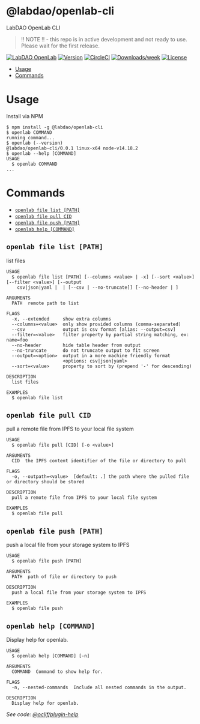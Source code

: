 @labdao/openlab-cli
=================

LabDAO OpenLab CLI

> !! NOTE !! - this repo is in active development and not ready to use. Please wait for the first release.

[![LabDAO OpenLab](https://img.shields.io/badge/LabDAO-OpenLab-39bfad.svg)](https://labdao.com)
[![Version](https://img.shields.io/npm/v/labdao/openlab-cli)](https://npmjs.org/package/labdao/openlab-cli)
[![CircleCI](https://circleci.com/gh/labDAO/openlab-CLI/tree/main.svg?style=shield)](https://circleci.com/gh/labDAO/openlab-CLI/tree/main)
[![Downloads/week](https://img.shields.io/npm/dw/labdao/openlab-cli.svg)](https://npmjs.org/package/labdao/openlab-cli)
[![License](https://img.shields.io/npm/l/labdao/openlab-cli.svg)](https://github.com/labdao/openlab-cli/blob/main/package.json)

<!-- toc -->
* [Usage](#usage)
* [Commands](#commands)
<!-- tocstop -->

# Usage
Install via NPM
<!-- usage -->
```sh-session
$ npm install -g @labdao/openlab-cli
$ openlab COMMAND
running command...
$ openlab (--version)
@labdao/openlab-cli/0.0.1 linux-x64 node-v14.18.2
$ openlab --help [COMMAND]
USAGE
  $ openlab COMMAND
...
```
<!-- usagestop -->
# Commands
<!-- commands -->
* [`openlab file list [PATH]`](#openlab-file-list-path)
* [`openlab file pull CID`](#openlab-file-pull-cid)
* [`openlab file push [PATH]`](#openlab-file-push-path)
* [`openlab help [COMMAND]`](#openlab-help-command)

## `openlab file list [PATH]`

list files

```
USAGE
  $ openlab file list [PATH] [--columns <value> | -x] [--sort <value>] [--filter <value>] [--output
    csv|json|yaml |  | [--csv | --no-truncate]] [--no-header | ]

ARGUMENTS
  PATH  remote path to list

FLAGS
  -x, --extended     show extra columns
  --columns=<value>  only show provided columns (comma-separated)
  --csv              output is csv format [alias: --output=csv]
  --filter=<value>   filter property by partial string matching, ex: name=foo
  --no-header        hide table header from output
  --no-truncate      do not truncate output to fit screen
  --output=<option>  output in a more machine friendly format
                     <options: csv|json|yaml>
  --sort=<value>     property to sort by (prepend '-' for descending)

DESCRIPTION
  list files

EXAMPLES
  $ openlab file list
```

## `openlab file pull CID`

pull a remote file from IPFS to your local file system

```
USAGE
  $ openlab file pull [CID] [-o <value>]

ARGUMENTS
  CID  the IPFS content identifier of the file or directory to pull

FLAGS
  -o, --outpath=<value>  [default: .] the path where the pulled file or directory should be stored

DESCRIPTION
  pull a remote file from IPFS to your local file system

EXAMPLES
  $ openlab file pull
```

## `openlab file push [PATH]`

push a local file from your storage system to IPFS

```
USAGE
  $ openlab file push [PATH]

ARGUMENTS
  PATH  path of file or directory to push

DESCRIPTION
  push a local file from your storage system to IPFS

EXAMPLES
  $ openlab file push
```

## `openlab help [COMMAND]`

Display help for openlab.

```
USAGE
  $ openlab help [COMMAND] [-n]

ARGUMENTS
  COMMAND  Command to show help for.

FLAGS
  -n, --nested-commands  Include all nested commands in the output.

DESCRIPTION
  Display help for openlab.
```

_See code: [@oclif/plugin-help](https://github.com/oclif/plugin-help/blob/v5.1.11/src/commands/help.ts)_
<!-- commandsstop -->
